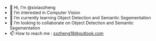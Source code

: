 - 👋 Hi, I’m @sixiaozheng
- 👀 I’m interested in Computer Vision
- 🌱 I’m currently learning Object Detection and Semantic Segementation
- 💞️ I’m looking to collaborate on Object Detection and Semantic Segementation
- 📫 How to reach me : sxzheng18@outlook.com

<!---
sixiaozheng/sixiaozheng is a ✨ special ✨ repository because its `README.md` (this file) appears on your GitHub profile.
You can click the Preview link to take a look at your changes.
--->
